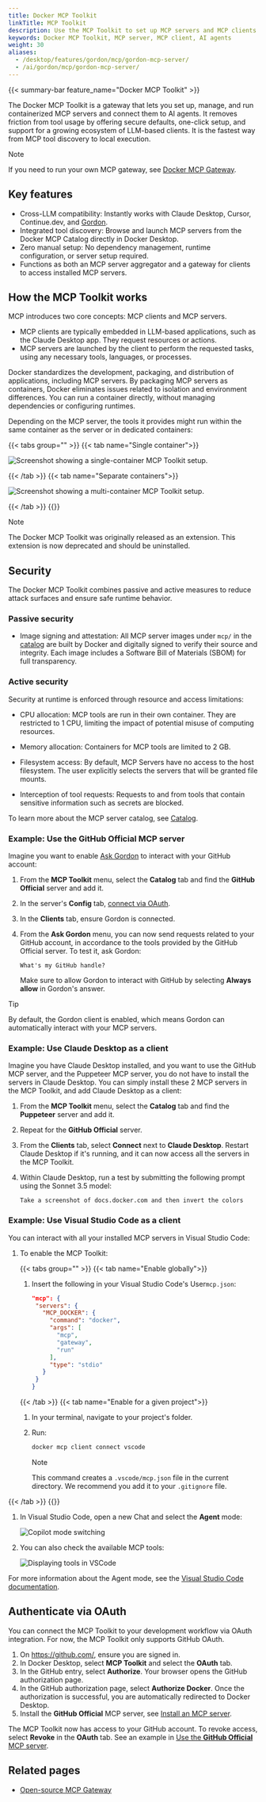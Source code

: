 ```yaml
---
title: Docker MCP Toolkit
linkTitle: MCP Toolkit
description: Use the MCP Toolkit to set up MCP servers and MCP clients.
keywords: Docker MCP Toolkit, MCP server, MCP client, AI agents
weight: 30
aliases:
  - /desktop/features/gordon/mcp/gordon-mcp-server/
  - /ai/gordon/mcp/gordon-mcp-server/
---
```


{{< summary-bar feature_name="Docker MCP Toolkit" >}}

The Docker MCP Toolkit is a gateway that lets you set up, manage, and run
containerized MCP servers and connect them to AI agents. It removes friction
from tool usage by offering secure defaults, one-click setup, and support for a
growing ecosystem of LLM-based clients. It is the fastest way from MCP tool
discovery to local execution.

> [!NOTE]
> If you need to run your own MCP gateway,
> see [Docker MCP Gateway](/manuals/ai/mcp-catalog-and-toolkit/mcp-gateway.md).

## Key features

- Cross-LLM compatibility: Instantly works with Claude Desktop, Cursor, Continue.dev, and [Gordon](/manuals/ai/gordon/_index.md).
- Integrated tool discovery: Browse and launch MCP servers from the Docker MCP Catalog directly in Docker Desktop.
- Zero manual setup: No dependency management, runtime configuration, or server setup required.
- Functions as both an MCP server aggregator and a gateway for clients to access installed MCP servers.

## How the MCP Toolkit works

MCP introduces two core concepts: MCP clients and MCP servers.

- MCP clients are typically embedded in LLM-based applications, such as the
  Claude Desktop app. They request resources or actions.
- MCP servers are launched by the client to perform the requested tasks, using
  any necessary tools, languages, or processes.

Docker standardizes the development, packaging, and distribution of
applications, including MCP servers. By packaging MCP servers as containers,
Docker eliminates issues related to isolation and environment differences. You
can run a container directly, without managing dependencies or configuring
runtimes.

Depending on the MCP server, the tools it provides might run within the same
container as the server or in dedicated containers:

{{< tabs group="" >}}
{{< tab name="Single container">}}

![Screenshot showing a single-container MCP Toolkit setup.](./images/mcp-servers.svg)

{{< /tab >}}
{{< tab name="Separate containers">}}

![Screenshot showing a multi-container MCP Toolkit setup.](./images/mcp-servers-2.svg)

{{< /tab >}}
{{</tabs >}}

>[!NOTE]
>
> The Docker MCP Toolkit was originally released as an extension. This extension is now deprecated and should be uninstalled.

## Security

The Docker MCP Toolkit combines passive and active measures to reduce attack
surfaces and ensure safe runtime behavior.

### Passive security

- Image signing and attestation: All MCP server images under `mcp/` in the [catalog](catalog.md)
  are built by Docker and digitally
  signed to verify their source and integrity. Each image includes a Software
  Bill of Materials (SBOM) for full transparency.

### Active security

Security at runtime is enforced through resource and access limitations:

- CPU allocation: MCP tools are run in their own container. They are
  restricted to 1 CPU, limiting the impact of potential misuse of computing
  resources.

- Memory allocation: Containers for MCP tools are limited to 2 GB.

- Filesystem access: By default, MCP Servers have no access to the host filesystem.
  The user explicitly selects the servers that will be granted file mounts.

- Interception of tool requests: Requests to and from tools that contain sensitive
  information such as secrets are blocked.

To learn more about the MCP server catalog, see [Catalog](catalog.md).

### Example: Use the **GitHub Official** MCP server

Imagine you want to enable [Ask Gordon](/manuals/ai/gordon/_index.md) to interact with your GitHub account:

1. From the **MCP Toolkit** menu, select the **Catalog** tab and find
   the **GitHub Official** server and add it.
2. In the server's **Config** tab, [connect via OAuth](#authenticate-via-oauth).
3. In the **Clients** tab, ensure Gordon is connected.
4. From the **Ask Gordon** menu, you can now send requests related to your
   GitHub account, in accordance to the tools provided by the GitHub Official server. To test it, ask Gordon:

   ```text
   What's my GitHub handle?
   ```

   Make sure to allow Gordon to interact with GitHub by selecting **Always allow** in Gordon's answer.

> [!TIP]
> By default, the Gordon client is enabled,
> which means Gordon can automatically interact with your MCP servers.


### Example: Use Claude Desktop as a client

Imagine you have Claude Desktop installed, and you want to use the GitHub MCP server,
and the Puppeteer MCP server, you do not have to install the servers in Claude Desktop.
You can simply install these 2 MCP servers in the MCP Toolkit,
and add Claude Desktop as a client:

1. From the **MCP Toolkit** menu, select the **Catalog** tab and find the **Puppeteer** server and add it.
1. Repeat for the **GitHub Official** server.
1. From the **Clients** tab, select **Connect** next to **Claude Desktop**. Restart
   Claude Desktop if it's running, and it can now access all the servers in the MCP Toolkit.
1. Within Claude Desktop, run a test by submitting the following prompt using the Sonnet 3.5 model:

   ```text
   Take a screenshot of docs.docker.com and then invert the colors
   ```

### Example: Use Visual Studio Code as a client

You can interact with all your installed MCP servers in Visual Studio Code:

<!-- vale off -->

1. To enable the MCP Toolkit:


   {{< tabs group="" >}}
   {{< tab name="Enable globally">}}

   1. Insert the following in your Visual Studio Code's User`mcp.json`:

      ```json
      "mcp": {
       "servers": {
         "MCP_DOCKER": {
           "command": "docker",
           "args": [
             "mcp",
             "gateway",
             "run"
           ],
           "type": "stdio"
         }
       }
      }
      ```

   {{< /tab >}}
   {{< tab name="Enable for a given project">}}

   1. In your terminal, navigate to your project's folder.
   1. Run:

      ```bash
      docker mcp client connect vscode
      ```

      > [!NOTE]
      > This command creates a `.vscode/mcp.json` file in the current directory. We
      > recommend you add it to your  `.gitignore` file.

  {{< /tab >}}
  {{</tabs >}}

1. In Visual Studio Code, open a new Chat and select the **Agent** mode:

   ![Copilot mode switching](./images/copilot-mode.png)

1. You can also check the available MCP tools:

   ![Displaying tools in VSCode](./images/tools.png)

For more information about the Agent mode, see the
[Visual Studio Code documentation](https://code.visualstudio.com/docs/copilot/chat/mcp-servers#_use-mcp-tools-in-agent-mode).

<!-- vale on -->

## Authenticate via OAuth

You can connect the MCP Toolkit to your development workflow via
OAuth integration. For now, the MCP Toolkit only supports GitHub OAuth.

1. On https://github.com/, ensure you are signed in.
1. In Docker Desktop, select **MCP Toolkit** and select the **OAuth** tab.
1. In the GitHub entry, select **Authorize**. Your browser opens the GitHub authorization page.
1. In the GitHub authorization page, select **Authorize Docker**. Once the authorization
   is successful, you are automatically redirected to Docker Desktop.
1. Install the **GitHub Official** MCP server, see [Install an MCP server](/manuals/ai/mcp-catalog-and-toolkit/get-started.md#install-an-mcp-server).

The MCP Toolkit now has access to your GitHub account. To revoke access, select **Revoke** in the **OAuth** tab.
See an example in [Use the **GitHub Official** MCP server](#example-use-the-github-official-mcp-server).

## Related pages

- [Open-source MCP Gateway](/manuals/ai/mcp-catalog-and-toolkit/mcp-gateway.md)
